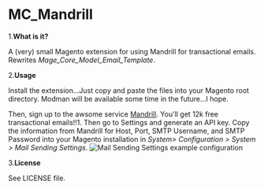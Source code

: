 MC_Mandrill
===========

1.**What is it?**

A (very) small Magento extension for using Mandrill for transactional emails. Rewrites *Mage_Core_Model_Email_Template*.

2.**Usage**

Install the extension...Just copy and paste the files into your Magento root directory. Modman will be available some time in the future...I hope.

Then, sign up to the awsome service [Mandrill](https://www.mandrill.com/). You'll get 12k free transactional emails!!1. 
Then go to Settings and generate an API key.
Copy the information from Mandrill for Host, Port, SMTP Username, and SMTP Password into your Magento installation in *System> Configuration > System > Mail Sending Settings*.
![Mail Sending Settings example configuration](https://dl.dropboxusercontent.com/u/8271645/Screen%20Shot%202014-09-16%20at%2023.10.36.png)


3.**License**

See LICENSE file.
